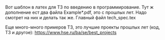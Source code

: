 Вот шаблон в латех для ТЗ по введению в программирование.
Тут ж дополнение ест два файла Example*.pdf, это с прошлых лет. Надо смотрет на них и делать так же.
Главный файл tech_spec.tex

Eще много-много примеров ТЗ, это лучшие проекты прошлых лет (код, ТЗ и другое): https://www.hse.ru/ba/se/best_projects
